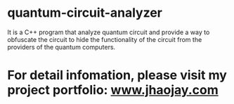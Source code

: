 # quantum-circuit-analyzer
It is a C++ program that analyze quantum circuit and provide a way to obfuscate the circuit to hide the functionality of the circuit from the providers of the quantum computers.

# For detail infomation, please visit my project portfolio: www.jhaojay.com
